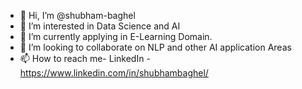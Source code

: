 - 👋 Hi, I’m @shubham-baghel
- 👀 I’m interested in Data Science and AI
- 🌱 I’m currently applying in E-Learning Domain.
- 💞️ I’m looking to collaborate on NLP and other AI application Areas
- 📫 How to reach me- 
  LinkedIn - https://www.linkedin.com/in/shubhambaghel/

<!---
shubham-baghel/shubham-baghel is a ✨ special ✨ repository because its `README.md` (this file) appears on your GitHub profile.
You can click the Preview link to take a look at your changes.
--->
